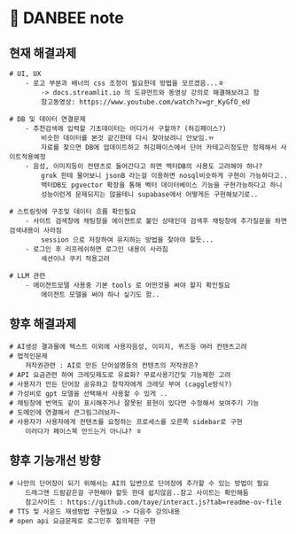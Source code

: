 # 🎈 DANBEE note

## 현재 해결과제
    # UI, UX
        - 로고 부분과 배너의 css 조정이 필요한데 방법을 모르겠음...ㅎ
            -> docs.streamlit.io 의 도큐먼트와 동영상 강의로 해결해보려고 함
            참고동영상: https://www.youtube.com/watch?v=gr_KyGfO_eU
    
    # DB 및 데이터 연결문제
        - 추천검색에 입력할 기초데이터는 어디가서 구할까? (허깅페이스?)
            비슷한 데이터를 본것 같긴한데 다시 찾아보려니 안보임.ㅠ
            자료를 찾으면 DB에 업데이트하고 허깅페이스에서 단어 카테고리정도만 정제해서 사이트적용예정
        - 음성, 이미지등이 컨텐츠로 들어간다고 하면 백터DB의 사용도 고려해야 하나?
            grok 한테 물어보니 jsonB 라는걸 이용하면 nosql비슷하게 구현이 가능하다고..
            백터DB도 pgvector 확장을 통해 벡터 데이터베이스 기능을 구현가능하다고 하니 
            성능이런게 문제되지는 않을테니 supabase에서 어떻게든 구현해보기로..
    
    # 스트림릿에 구조및 데이터 흐름 확인필요
        - 사이트 검색창에 채팅창을 에이젼트로 붙인 상태인데 검색후 채팅창에 추가질문을 하면 검색내용이 사라짐
            session 으로 저장하여 유지하는 방법을 찾아야 할듯...
        - 로그인 후 리프레쉬하면 로그인 내용이 사라짐
            세션이나 쿠키 적용고려

    # LLM 관련
        - 에이젼트모델 사용중 기본 tools 로 어떤것을 써야 할지 확인필요
            에이젼트 모델을 써야 하나 싶기도 함..

## 향후 해결과제
    # AI생성 결과물에 텍스트 이외에 사용자음성, 이미지, 퀴즈등 여러 컨텐츠고려
    # 법적인문제
        저작권관련 : AI로 만든 단어설명등의 컨텐츠의 저작권은?
    # API 요금관련 하여 크레딧제도로 유료화? 무료사용기간및 기능제한 고려
    # 사용자가 만든 단어장 공유하고 창작자에게 크레딧 부여 (caggle방식?)
    # 가성비로 gpt 모델을 선택해서 사용할 수 있게 ..
    # 채팅창에 번역도 같이 표시해주거나 잘못된 표현이 있다면 수정해서 보여주기 기능
    # 도메인에 연결해서 큰그림그려보자~
    # 사용자가 사용자에게 컨텐츠를 요청하는 프로세스를 오른쪽 sidebar로 구현
        이러다가 페이스북 만드는거 아니냐? ㅎ 

## 향후 기능개선 방향
    # 나만의 단어장이 되기 위해서는 AI의 답변으로 단어장에 추가할 수 있는 방법이 필요
        드래그앤 드람같은걸 구현해야 할듯 한데 쉽지않음..참고 사이트는 확인해둠
        참고사이트 : https://github.com/taye/interact.js?tab=readme-ov-file
    # TTS 및 사운드 재생방법 구현필요 -> 다음주 강의내용
    # open api 요금문제로 로그인후 질의제한 구현
    

